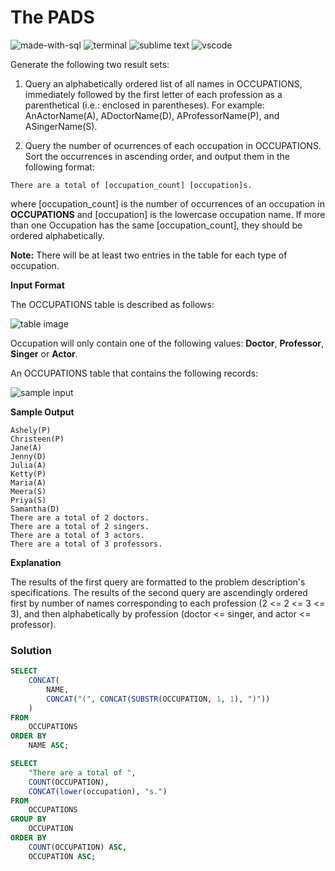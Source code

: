 # The PADS
![made-with-sql](https://img.shields.io/badge/Made%20with-SQL-007396.svg)
![terminal](https://img.shields.io/badge/Windows%20Terminal-4D4D4D?logo=windows%20terminal&logoColor=white)
![sublime text](https://img.shields.io/badge/sublime_text-%23575757.svg?logo=sublime-text&logoColor=important)
![vscode](https://img.shields.io/badge/Visual_Studio_Code-0078D4?logo=visual%20studio%20code&logoColor=white)

Generate the following two result sets:

1. Query an alphabetically ordered list of all names in OCCUPATIONS, immediately followed by the first letter of each profession as a parenthetical (i.e.: enclosed in parentheses). For example: AnActorName(A), ADoctorName(D), AProfessorName(P), and ASingerName(S).

2. Query the number of ocurrences of each occupation in OCCUPATIONS. Sort the occurrences in ascending order, and output them in the following format:
```
There are a total of [occupation_count] [occupation]s.
```
where [occupation_count] is the number of occurrences of an occupation in **OCCUPATIONS** and [occupation] is the lowercase occupation name. If more than one Occupation has the same [occupation_count], they should be ordered alphabetically.

**Note:** There will be at least two entries in the table for each type of occupation.

**Input Format**

The OCCUPATIONS table is described as follows:

![table image](https://s3.amazonaws.com/hr-challenge-images/12889/1443816414-2a465532e7-1.png)

Occupation will only contain one of the following values: **Doctor**, **Professor**, **Singer** or **Actor**.

An OCCUPATIONS table that contains the following records:

![sample input](https://s3.amazonaws.com/hr-challenge-images/12889/1443816608-0b4d01d157-2.png)

**Sample Output**
```
Ashely(P)
Christeen(P)
Jane(A)
Jenny(D)
Julia(A)
Ketty(P)
Maria(A)
Meera(S)
Priya(S)
Samantha(D)
There are a total of 2 doctors.
There are a total of 2 singers.
There are a total of 3 actors.
There are a total of 3 professors.
```

**Explanation**

The results of the first query are formatted to the problem description's specifications.
The results of the second query are ascendingly ordered first by number of names corresponding to each profession (2 <= 2 <= 3 <= 3), and then alphabetically by profession (doctor <= singer, and actor <= professor).

### Solution
```sql
SELECT
    CONCAT(
        NAME,
        CONCAT("(", CONCAT(SUBSTR(OCCUPATION, 1, 1), ")"))
    )
FROM
    OCCUPATIONS
ORDER BY
    NAME ASC;

SELECT
    "There are a total of ",
    COUNT(OCCUPATION),
    CONCAT(lower(occupation), "s.")
FROM
    OCCUPATIONS
GROUP BY
    OCCUPATION
ORDER BY
    COUNT(OCCUPATION) ASC,
    OCCUPATION ASC;
```